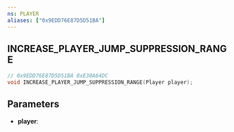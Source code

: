 ```yaml
---
ns: PLAYER
aliases: ["0x9EDD76E87D5D51BA"]
---
```

## INCREASE_PLAYER_JUMP_SUPPRESSION_RANGE

```c
// 0x9EDD76E87D5D51BA 0xE30A64DC
void INCREASE_PLAYER_JUMP_SUPPRESSION_RANGE(Player player);
```


## Parameters
* **player**: 

